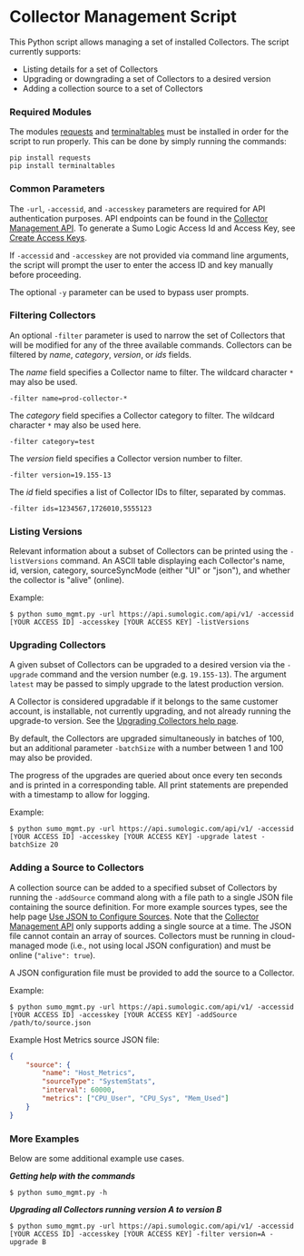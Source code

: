 Collector Management Script
============

This Python script allows managing a set of installed Collectors. The script currently supports:

* Listing details for a set of Collectors
* Upgrading or downgrading a set of Collectors to a desired version
* Adding a collection source to a set of Collectors

### Required Modules
The modules [requests](https://github.com/kennethreitz/requests) and [terminaltables](https://github.com/Robpol86/terminaltables) must be installed in order for the script to run properly. This can be done by simply running the commands: 
```
pip install requests
pip install terminaltables
```

### Common Parameters
The `-url`, `-accessid`, and `-accesskey` parameters are required for API authentication purposes. API endpoints can be found in the [Collector Management API](https://help.sumologic.com/APIs/Collector_Management_API/About_the_Collector_Management_API).  To generate a Sumo Logic Access Id and Access Key, see [Create Access Keys](https://help.sumologic.com/Manage/Security/Access_Keys/Create_Access_Keys).

If `-accessid` and `-accesskey` are not provided via command line arguments, the script will prompt the user to enter the access ID and key manually before proceeding.

The optional `-y` parameter can be used to bypass user prompts.

### Filtering Collectors
An optional `-filter` parameter is used to narrow the set of Collectors that will be modified for any of the three available commands. Collectors can be filtered by _name_, _category_, _version_, or _ids_ fields.

The _name_ field specifies a Collector name to filter. The wildcard character `*` may also be used.
```
-filter name=prod-collector-*
```

The _category_ field specifies a Collector category to filter. The wildcard character `*` may also be used here.
```
-filter category=test
```

The _version_ field specifies a Collector version number to filter.
```
-filter version=19.155-13
```

The _id_ field specifies a list of Collector IDs to filter, separated by commas. 
```
-filter ids=1234567,1726010,5555123
```

### Listing Versions
Relevant information about a subset of Collectors can be printed using the `-listVersions` command. An ASCII table displaying each Collector's name, id, version, category, sourceSyncMode (either "UI" or "json"), and whether the collector is "alive" (online).

Example:
```
$ python sumo_mgmt.py -url https://api.sumologic.com/api/v1/ -accessid [YOUR ACCESS ID] -accesskey [YOUR ACCESS KEY] -listVersions
```

### Upgrading Collectors
A given subset of Collectors can be upgraded to a desired version via the `-upgrade` command and the version number (e.g. `19.155-13`). The argument `latest` may be passed to simply upgrade to the latest production version.

A Collector is considered upgradable if it belongs to the same customer account, is installable, not currently upgrading, and not already running the upgrade-to version. See the [Upgrading Collectors help page](https://help.sumologic.com/APIs/Collector_Management_API/Upgrade_or_Downgrade_Collectors_Using_the_API).

By default, the Collectors are upgraded simultaneously in batches of 100, but an additional parameter `-batchSize` with a number between 1 and 100 may also be provided.

The progress of the upgrades are queried about once every ten seconds and is printed in a corresponding table. All print statements are prepended with a timestamp to allow for logging.

Example:
```
$ python sumo_mgmt.py -url https://api.sumologic.com/api/v1/ -accessid [YOUR ACCESS ID] -accesskey [YOUR ACCESS KEY] -upgrade latest -batchSize 20
```

### Adding a Source to Collectors
A collection source can be added to a specified subset of Collectors by running the `-addSource` command along with a file path to a single JSON file containing the source definition. For more example sources types, see the help page [Use JSON to Configure Sources](https://help.sumologic.com/Send_Data/Sources/Use_JSON_to_Configure_Sources).  Note that the [Collector Management API](https://help.sumologic.com/APIs/Collector_Management_API/About_the_Collector_Management_API) only supports adding a single source at a time. The JSON file cannot contain an array of sources. Collectors must be running in cloud-managed mode (i.e., not using local JSON configuration) and must be online (`"alive": true`).

A JSON configuration file must be provided to add the source to a Collector.

Example:
```
$ python sumo_mgmt.py -url https://api.sumologic.com/api/v1/ -accessid [YOUR ACCESS ID] -accesskey [YOUR ACCESS KEY] -addSource /path/to/source.json
```

Example Host Metrics source JSON file: 
```json
{
	"source": {
		"name": "Host_Metrics",
		"sourceType": "SystemStats",
		"interval": 60000,
		"metrics": ["CPU_User", "CPU_Sys", "Mem_Used"]
	}
}
```

### More Examples
Below are some additional example use cases.

***Getting help with the commands***
```
$ python sumo_mgmt.py -h
```

***Upgrading all Collectors running version A to version B***
```
$ python sumo_mgmt.py -url https://api.sumologic.com/api/v1/ -accessid [YOUR ACCESS ID] -accesskey [YOUR ACCESS KEY] -filter version=A -upgrade B
```

